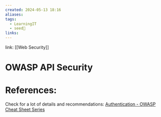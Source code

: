 ```yaml
---
created: 2024-05-13 18:16
aliases: 
tags:
  - LearningIT
  - seed🌱
links:
---
```


link: [[Web Security]]

# OWASP API Security

# References:

Check for a lot of details and recommendations:
[Authentication - OWASP Cheat Sheet Series](https://cheatsheetseries.owasp.org/cheatsheets/Authentication_Cheat_Sheet.html)